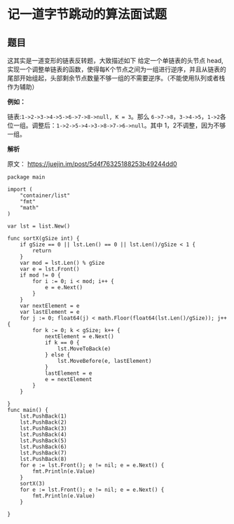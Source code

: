 # 记一道字节跳动的算法面试题

## 题目

这其实是一道变形的链表反转题，大致描述如下
给定一个单链表的头节点 head,实现一个调整单链表的函数，使得每K个节点之间为一组进行逆序，并且从链表的尾部开始组起，头部剩余节点数量不够一组的不需要逆序。（不能使用队列或者栈作为辅助）

**例如：**

链表:`1->2->3->4->5->6->7->8->null, K = 3`。那么 `6->7->8`，`3->4->5`，`1->2`各位一组。调整后：`1->2->5->4->3->8->7->6->null`。其中 1，2不调整，因为不够一组。

**解析**

原文： <https://juejin.im/post/5d4f76325188253b49244dd0>

```golang
package main

import (
	"container/list"
	"fmt"
	"math"
)

var lst = list.New()

func sortX(gSize int) {
	if gSize == 0 || lst.Len() == 0 || lst.Len()/gSize < 1 {
		return
	}
	var mod = lst.Len() % gSize
	var e = lst.Front()
	if mod != 0 {
		for i := 0; i < mod; i++ {
			e = e.Next()
		}
	}
	var nextElement = e
	var lastElement = e
	for j := 0; float64(j) < math.Floor(float64(lst.Len()/gSize)); j++ {
		for k := 0; k < gSize; k++ {
			nextElement = e.Next()
			if k == 0 {
				lst.MoveToBack(e)
			} else {
				lst.MoveBefore(e, lastElement)
			}
			lastElement = e
			e = nextElement
		}
	}

}
func main() {
	lst.PushBack(1)
	lst.PushBack(2)
	lst.PushBack(3)
	lst.PushBack(4)
	lst.PushBack(5)
	lst.PushBack(6)
	lst.PushBack(7)
	lst.PushBack(8)
	for e := lst.Front(); e != nil; e = e.Next() {
		fmt.Println(e.Value)
	}
	sortX(3)
	for e := lst.Front(); e != nil; e = e.Next() {
		fmt.Println(e.Value)
	}

}

```
